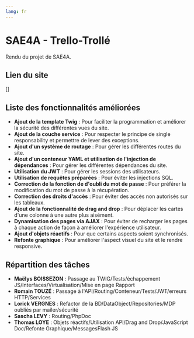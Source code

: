```yaml
---
lang: fr
---
```

# SAE4A - Trello-Trollé

Rendu du projet de SAE4A.

## Lien du site 

[]

## Liste des fonctionnalités améliorées 

- **Ajout de la template Twig** : Pour faciliter la programmation et améliorer la sécurité des différentes vues du site.
- **Ajout de la couche service** : Pour respecter le principe de single responsability et permettre de lever des exceptions.
- **Ajout d'un système de routage** : Pour gérer les différentes routes du site.
- **Ajout d'un conteneur YAML et utilisation de l'injection de dépendances** : Pour gérer les différentes dépendances du site.
- **Utilisation du JWT** : Pour gérer les sessions des utilisateurs.
- **Utilisation de requêtes préparées** : Pour éviter les injections SQL.
- **Correction de la fonction de d'oubli du mot de passe** : Pour préférer la modification du mot de passe à la récupération.
- **Correction des droits d'accès** : Pour éviter des accès non autorisés sur les tableaux.
- **Ajout de la fonctionnalité de drag and drop** : Pour déplacer les cartes d'une colonne à une autre plus aisément.
- **Dynamisation des pages via AJAX** : Pour éviter de recharger les pages à chaque action de façon à améliorer l'expérience utilisateur.
- **Ajout d'objets réactifs** : Pour que certains aspects soient synchronisés.
- **Refonte graphique** : Pour améliorer l'aspect visuel du site et le rendre responsive.

## Répartition des tâches

- **Maëlys BOISSEZON** : Passage au TWIG/Tests/échappement JS/Interfaces/Virtualisation/Mise en page Rapport
- **Romain TOUZÉ** : Passage à l'API/Routing/Conteneur/Tests/JWT/erreurs HTTP/Services
- **Lorick VERGNES** : Refactor de la BD/DataObject/Repositories/MDP oubliés par mailer/sécurité
- **Sascha LEVY** : Routing/PhpDoc
- **Thomas LOYE** : Objets réactifs/Utilisation API/Drag and Drop/JavaScript Doc/Refonte Graphique/MessagesFlash JS